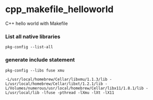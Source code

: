 cpp_makefile_helloworld
=======================

C++ hello world with Makefile

### List all native libraries
```
pkg-config --list-all
```


### generate include statement
```
pkg-config --libs fuse xmu
```
```
-L/usr/local/homebrew/Cellar/libxmu/1.1.3/lib -L/usr/local/homebrew/Cellar/libxt/1.2.1/lib -L/Volumes/numerous/usr/local/homebrew/Cellar/libx11/1.8.1/lib -L/usr/local/lib -lfuse -pthread -lXmu -lXt -lX11
````
